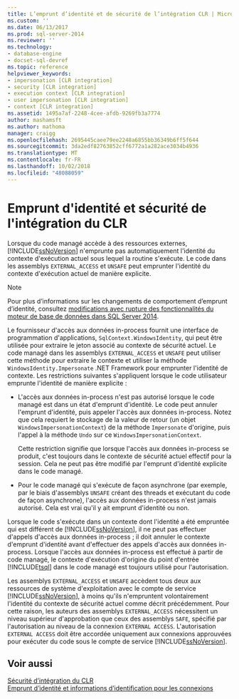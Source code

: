 ```yaml
---
title: L’emprunt d’identité et de sécurité de l’intégration CLR | Microsoft Docs
ms.custom: ''
ms.date: 06/13/2017
ms.prod: sql-server-2014
ms.reviewer: ''
ms.technology:
- database-engine
- docset-sql-devref
ms.topic: reference
helpviewer_keywords:
- impersonation [CLR integration]
- security [CLR integration]
- execution context [CLR integration]
- user impersonation [CLR integration]
- context [CLR integration]
ms.assetid: 1495a7af-2248-4cee-afdb-9269fb3a7774
author: mashamsft
ms.author: mathoma
manager: craigg
ms.openlocfilehash: 2695445caee79ee2248a6855bb36349b6ff5f644
ms.sourcegitcommit: 3da2edf82763852cff6772a1a282ace3034b4936
ms.translationtype: MT
ms.contentlocale: fr-FR
ms.lasthandoff: 10/02/2018
ms.locfileid: "48088059"
---
```

# <a name="impersonation-and-clr-integration-security"></a>Emprunt d'identité et sécurité de l'intégration du CLR
  Lorsque du code managé accède à des ressources externes, [!INCLUDE[ssNoVersion](../../includes/ssnoversion-md.md)] n'emprunte pas automatiquement l'identité du contexte d'exécution actuel sous lequel la routine s'exécute. Le code dans les assemblys `EXTERNAL_ACCESS` et `UNSAFE` peut emprunter l'identité du contexte d'exécution actuel de manière explicite.  
  
> [!NOTE]  
>  Pour plus d’informations sur les changements de comportement d’emprunt d’identité, consultez [modifications avec rupture des fonctionnalités du moteur de base de données dans SQL Server 2014](../breaking-changes-to-database-engine-features-in-sql-server-2016.md).  
  
 Le fournisseur d'accès aux données in-process fournit une interface de programmation d'applications, `SqlContext.WindowsIdentity`, qui peut être utilisée pour extraire le jeton associé au contexte de sécurité actuel. Le code managé dans les assemblys `EXTERNAL_ACCESS` et `UNSAFE` peut utiliser cette méthode pour extraire le contexte et utiliser la méthode `WindowsIdentity.Impersonate` .NET Framework pour emprunter l'identité de contexte. Les restrictions suivantes s'appliquent lorsque le code utilisateur emprunte l'identité de manière explicite :  
  
-   L'accès aux données in-process n'est pas autorisé lorsque le code managé est dans un état d'emprunt d'identité. Le code peut annuler l'emprunt d'identité, puis appeler l'accès aux données in-process. Notez que cela requiert le stockage de la valeur de retour (un objet `WindowsImpersonationContext`) de la méthode `Impersonate` d'origine, puis l'appel à la méthode `Undo` sur ce `WindowsImpersonationContext`.  
  
     Cette restriction signifie que lorsque l'accès aux données in-process se produit, c'est toujours dans le contexte de sécurité actuel effectif pour la session. Cela ne peut pas être modifié par l'emprunt d'identité explicite dans le code managé.  
  
-   Pour le code managé qui s'exécute de façon asynchrone (par exemple, par le biais d'assemblys `UNSAFE` créant des threads et exécutant du code de façon asynchrone), l'accès aux données in-process n'est jamais autorisé. Cela est vrai qu'il y ait emprunt d'identité ou non.  
  
 Lorsque le code s'exécute dans un contexte dont l'identité a été empruntée qui est différent de [!INCLUDE[ssNoVersion](../../includes/ssnoversion-md.md)], il ne peut pas effectuer d'appels d'accès aux données in-process ; il doit annuler le contexte d'emprunt d'identité avant d'effectuer des appels d'accès aux données in-process. Lorsque l'accès aux données in-process est effectué à partir de code managé, le contexte d'exécution d'origine du point d'entrée [!INCLUDE[tsql](../../includes/tsql-md.md)] dans le code managé est toujours utilisé pour l'autorisation.  
  
 Les assemblys `EXTERNAL_ACCESS` et `UNSAFE` accèdent tous deux aux ressources de système d'exploitation avec le compte de service [!INCLUDE[ssNoVersion](../../includes/ssnoversion-md.md)], à moins qu'ils n'empruntent volontairement l'identité du contexte de sécurité actuel comme décrit précédemment. Pour cette raison, les auteurs des assemblys `EXTERNAL_ACCESS` nécessitent un niveau supérieur d'approbation que ceux des assemblys `SAFE`, spécifié par l'autorisation au niveau de la connexion `EXTERNAL ACCESS`. L'autorisation `EXTERNAL ACCESS` doit être accordée uniquement aux connexions approuvées pour exécuter du code sous le compte de service [!INCLUDE[ssNoVersion](../../includes/ssnoversion-md.md)].  
  
## <a name="see-also"></a>Voir aussi  
 [Sécurité d’intégration du CLR](../../relational-databases/clr-integration/security/clr-integration-security.md)   
 [Emprunt d’identité et informations d’identification pour les connexions](../../relational-databases/clr-integration/data-access/impersonation-and-credentials-for-connections.md)  
  
  
